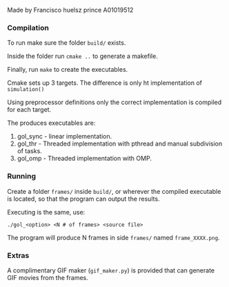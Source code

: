 
Made by Francisco huelsz prince A01019512

### Compilation
To run make sure the folder `build/` exists.

Inside the folder run `cmake ..` to generate a makefile.

Finally, run `make` to create the executables.

Cmake sets up 3 targets. The difference is only ht implementation of `simulation()`

Using preprocessor definitions only the correct implementation is compiled for each target.

The produces executables are:
1. gol_sync - linear implementation.
2. gol_thr - Threaded implementation with pthread and manual subdivision of tasks.
3. gol_omp - Threaded implementation with OMP.

### Running

Create a folder `frames/` inside `build/`, or wherever the compiled executable is located, so that the program can output the results.

Executing is the same, use:

`./gol_<option> <N # of frames> <source file>`

The program will produce N frames in side `frames/` named `frame_XXXX.png`.

### Extras

A complimentary GIF maker (`gif_maker.py`) is provided that can generate GIF movies from the frames.